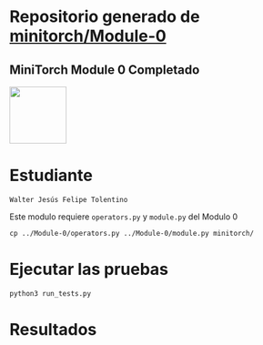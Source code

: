 # Repositorio generado de [minitorch/Module-0](https://github.com/minitorch/Module-0)
## MiniTorch Module 0 Completado

<img src="https://minitorch.github.io/_images/match.png" width="100px">

# Estudiante 
	Walter Jesús Felipe Tolentino
	
Este modulo requiere `operators.py` y `module.py` del Modulo 0

```
cp ../Module-0/operators.py ../Module-0/module.py minitorch/
```

# Ejecutar las pruebas
```
python3 run_tests.py
```

# Resultados
